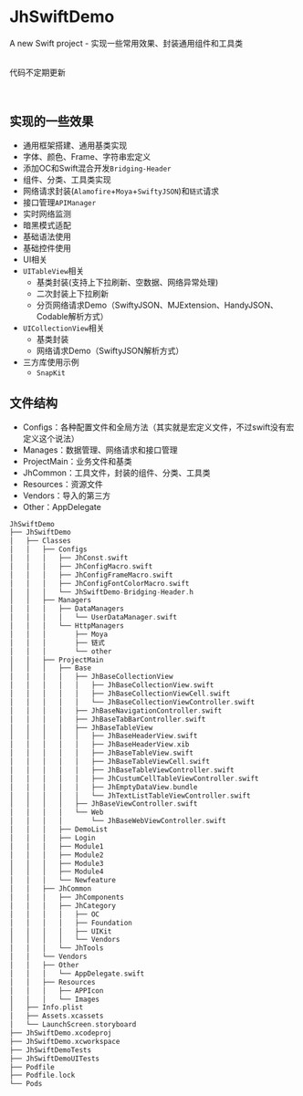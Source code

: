 # JhSwiftDemo

A new Swift project - 实现一些常用效果、封装通用组件和工具类 <br> 
<br>


代码不定期更新
<br>

<br>

## 实现的一些效果

* 通用框架搭建、通用基类实现
* 字体、颜色、Frame、字符串宏定义
* 添加OC和Swift混合开发`Bridging-Header`
* 组件、分类、工具类实现
* 网络请求封装(`Alamofire`+`Moya`+`SwiftyJSON`)和`链式`请求
* 接口管理`APIManager`
* 实时网络监测
* 暗黑模式适配
* 基础语法使用
* 基础控件使用
* UI相关
* `UITableView`相关
  * 基类封装(支持上下拉刷新、空数据、网络异常处理)
  * 二次封装上下拉刷新
  * 分页网络请求Demo（SwiftyJSON、MJExtension、HandyJSON、Codable解析方式）
* `UICollectionView`相关
  * 基类封装
  * 网络请求Demo（SwiftyJSON解析方式）
* 三方库使用示例
  * `SnapKit`



## 文件结构

- Configs：各种配置文件和全局方法（其实就是宏定义文件，不过swift没有宏定义这个说法）
- Manages：数据管理、网络请求和接口管理
- ProjectMain：业务文件和基类
- JhCommon：工具文件，封装的组件、分类、工具类
- Resources：资源文件
- Vendors：导入的第三方
- Other：AppDelegate


```swift
JhSwiftDemo
├── JhSwiftDemo
│   ├── Classes
│   │   ├── Configs
│   │   │   ├── JhConst.swift
│   │   │   ├── JhConfigMacro.swift
│   │   │   ├── JhConfigFrameMacro.swift
│   │   │   ├── JhConfigFontColorMacro.swift
│   │   │   └── JhSwiftDemo-Bridging-Header.h
│   │   ├── Managers
│   │   │   ├── DataManagers
│   │   │   │   └── UserDataManager.swift
│   │   │   └── HttpManagers
│   │   │       ├── Moya
│   │   │       ├── 链式
│   │   │       └── other
│   │   ├── ProjectMain
│   │   │   ├── Base
│   │   │   │   ├── JhBaseCollectionView
│   │   │   │   │   ├── JhBaseCollectionView.swift
│   │   │   │   │   ├── JhBaseCollectionViewCell.swift
│   │   │   │   │   └── JhBaseCollectionViewController.swift
│   │   │   │   ├── JhBaseNavigationController.swift
│   │   │   │   ├── JhBaseTabBarController.swift
│   │   │   │   ├── JhBaseTableView
│   │   │   │   │   ├── JhBaseHeaderView.swift
│   │   │   │   │   ├── JhBaseHeaderView.xib
│   │   │   │   │   ├── JhBaseTableView.swift
│   │   │   │   │   ├── JhBaseTableViewCell.swift
│   │   │   │   │   ├── JhBaseTableViewController.swift
│   │   │   │   │   ├── JhCustumCellTableViewController.swift
│   │   │   │   │   ├── JhEmptyDataView.bundle
│   │   │   │   │   └── JhTextListTableViewController.swift
│   │   │   │   ├── JhBaseViewController.swift
│   │   │   │   └── Web
│   │   │   │       └── JhBaseWebViewController.swift
│   │   │   ├── DemoList
│   │   │   ├── Login
│   │   │   ├── Module1
│   │   │   ├── Module2
│   │   │   ├── Module3
│   │   │   ├── Module4
│   │   │   └── Newfeature
│   │   ├── JhCommon
│   │   │   ├── JhComponents
│   │   │   ├── JhCategory
│   │   │   │   ├── OC
│   │   │   │   ├── Foundation
│   │   │   │   ├── UIKit
│   │   │   │   └── Vendors
│   │   │   └── JhTools
│   │   └── Vendors
│   │   ├── Other
│   │   │   └── AppDelegate.swift
│   │   ├── Resources
│   │   │   ├── APPIcon
│   │   │   └── Images
│   ├── Info.plist
│   ├── Assets.xcassets
│   └── LaunchScreen.storyboard
├── JhSwiftDemo.xcodeproj
├── JhSwiftDemo.xcworkspace
├── JhSwiftDemoTests
├── JhSwiftDemoUITests
├── Podfile
├── Podfile.lock
└── Pods
```
